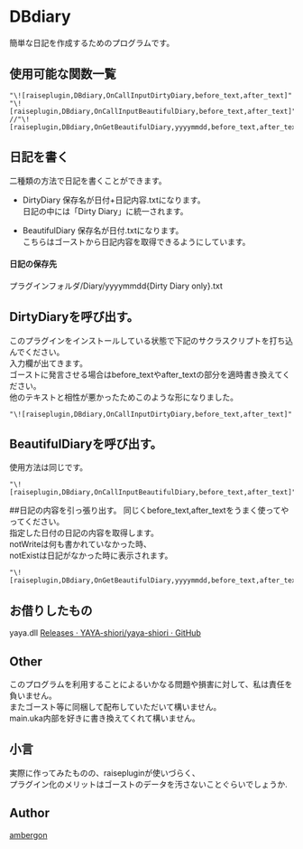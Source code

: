 # DBdiary
簡単な日記を作成するためのプログラムです。

## 使用可能な関数一覧
```
"\![raiseplugin,DBdiary,OnCallInputDirtyDiary,before_text,after_text]"
"\![raiseplugin,DBdiary,OnCallInputBeautifulDiary,before_text,after_text]"
//"\![raiseplugin,DBdiary,OnGetBeautifulDiary,yyyymmdd,before_text,after_text,notWrite,notExist]"
```

## 日記を書く
二種類の方法で日記を書くことができます。
- DirtyDiary
    保存名が日付+日記内容.txtになります。<br>
    日記の中には「Dirty Diary」に統一されます。<br>

- BeautifulDiary
    保存名が日付.txtになります。<br>
    こちらはゴーストから日記内容を取得できるようにしています。<br>

#### 日記の保存先
プラグインフォルダ/Diary/yyyymmdd{Dirty Diary only}.txt


## DirtyDiaryを呼び出す。
このプラグインをインストールしている状態で下記のサクラスクリプトを打ち込んでください。<br>
入力欄が出てきます。<br>
ゴーストに発言させる場合はbefore_textやafter_textの部分を適時書き換えてください。<br>
他のテキストと相性が悪かったためこのような形になりました。<br>
```
"\![raiseplugin,DBdiary,OnCallInputDirtyDiary,before_text,after_text]"
```

## BeautifulDiaryを呼び出す。
使用方法は同じです。
```
"\![raiseplugin,DBdiary,OnCallInputBeautifulDiary,before_text,after_text]"
```

##日記の内容を引っ張り出す。
同じくbefore_text,after_textをうまく使ってやってください。<br>
指定した日付の日記の内容を取得します。<br>
notWriteは何も書かれていなかった時、<br>
notExistは日記がなかった時に表示されます。<br>
```
"\![raiseplugin,DBdiary,OnGetBeautifulDiary,yyyymmdd,before_text,after_text,notWrite,notExist]"
```


## お借りしたもの
yaya.dll
[Releases · YAYA-shiori/yaya-shiori · GitHub](https://github.com/YAYA-shiori/yaya-shiori/releases)


## Other
このプログラムを利用することによるいかなる問題や損害に対して、私は責任を負いません。<br>
またゴースト等に同梱して配布していただいて構いません。<br>
main.uka内部を好きに書き換えてくれて構いません。<br>


## 小言
実際に作ってみたものの、raisepluginが使いづらく、<br>
プラグイン化のメリットはゴーストのデータを汚さないことぐらいでしょうか.<br>


## Author
[ambergon](https://twitter.com/Sc_lFoxGon)





